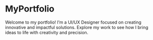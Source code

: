 # MyPortfolio
Welcome to my portfolio! I’m a UI/UX Designer focused on creating innovative and impactful solutions. Explore my work to see how I bring ideas to life with creativity and precision.
